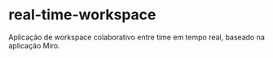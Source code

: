 # real-time-workspace
Aplicação de workspace colaborativo entre time em tempo real, baseado na aplicação Miro.
